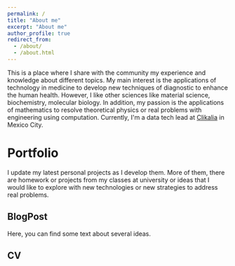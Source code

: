 ```yaml
---
permalink: /
title: "About me"
excerpt: "About me"
author_profile: true
redirect_from: 
  - /about/
  - /about.html
---
```


This is a place where I share with the community my experience and knowledge about different topics. My main interest is the applications of technology in medicine to develop new techniques of diagnostic to enhance the human health. However, I like other sciences like material science, biochemistry, molecular biology. In addition, my passion is the applications of mathematics to resolve theoretical physics or real problems with engineering using computation. Currently, I'm a data tech lead at [Clikalia](https://clikalia.com/mx) in Mexico City.

Portfolio
======
I update my latest personal projects as I develop them. More of them, there are homework or projects from my classes at university or ideas that  I would like to explore with new technologies or new strategies to address real problems.

BlogPost
------
Here, you can find some text about several ideas.

CV
------

